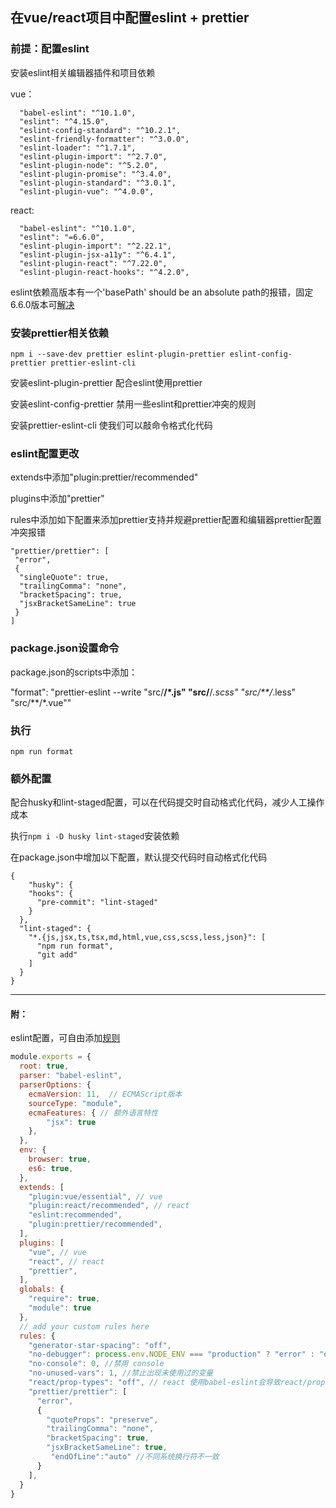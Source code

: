 ## 在vue/react项目中配置eslint + prettier

### 前提：配置eslint

安装eslint相关编辑器插件和项目依赖

vue：
```
  "babel-eslint": "^10.1.0",
  "eslint": "^4.15.0",
  "eslint-config-standard": "^10.2.1",
  "eslint-friendly-formatter": "^3.0.0",
  "eslint-loader": "^1.7.1",
  "eslint-plugin-import": "^2.7.0",
  "eslint-plugin-node": "^5.2.0",
  "eslint-plugin-promise": "^3.4.0",
  "eslint-plugin-standard": "^3.0.1",
  "eslint-plugin-vue": "^4.0.0",
```

react:
```
  "babel-eslint": "^10.1.0",
  "eslint": "=6.6.0",
  "eslint-plugin-import": "^2.22.1",
  "eslint-plugin-jsx-a11y": "^6.4.1",
  "eslint-plugin-react": "^7.22.0",
  "eslint-plugin-react-hooks": "^4.2.0",
```

eslint依赖高版本有一个'basePath' should be an absolute path的报错，固定6.6.0版本可[解决](https://stackoverflow.com/questions/60103564/there-was-trouble-creating-the-eslint-cliengine?r=SearchResults)

### 安装prettier相关依赖

`npm i --save-dev prettier eslint-plugin-prettier eslint-config-prettier prettier-eslint-cli`

安装eslint-plugin-prettier 配合eslint使用prettier

安装eslint-config-prettier 禁用一些eslint和prettier冲突的规则

安装prettier-eslint-cli 使我们可以敲命令格式化代码

### eslint配置更改

extends中添加"plugin:prettier/recommended"

plugins中添加"prettier"

rules中添加如下配置来添加prettier支持并规避prettier配置和编辑器prettier配置冲突报错
```
"prettier/prettier": [
 "error",
 {
  "singleQuote": true,
  "trailingComma": "none",
  "bracketSpacing": true,
  "jsxBracketSameLine": true
 }
]
```

### package.json设置命令

package.json的scripts中添加：

"format": "prettier-eslint --write \"src/**/*.js\" \"src/**/*.scss\" \"src/**/*.less\" \"src/**/*.vue\""

### 执行

`npm run format`

### 额外配置

配合husky和lint-staged配置，可以在代码提交时自动格式化代码，减少人工操作成本

执行`npm i -D husky lint-staged`安装依赖

在package.json中增加以下配置，默认提交代码时自动格式化代码

```
{
	"husky": {
    "hooks": {
      "pre-commit": "lint-staged"
    }
  },
  "lint-staged": {
    "*.{js,jsx,ts,tsx,md,html,vue,css,scss,less,json}": [
      "npm run format",
      "git add"
    ]
  }
}
```

---

#### 附：
eslint配置，可自由添加[规则](http://eslint.cn/docs/rules/)
```javascript
module.exports = {
  root: true,
  parser: "babel-eslint",
  parserOptions: {
    ecmaVersion: 11,  // ECMAScript版本
    sourceType: "module",
    ecmaFeatures: { // 额外语言特性
        "jsx": true
    },
  },
  env: {
    browser: true,
    es6: true,
  },
  extends: [
    "plugin:vue/essential", // vue
    "plugin:react/recommended", // react
    "eslint:recommended",
    "plugin:prettier/recommended",
  ],
  plugins: [
    "vue", // vue
    "react", // react
    "prettier",
  ],
  globals: {
    "require": true,
    "module": true
  },
  // add your custom rules here
  rules: {
    "generator-star-spacing": "off",
    "no-debugger": process.env.NODE_ENV === "production" ? "error" : "off",
    "no-console": 0, //禁用 console
    "no-unused-vars": 1, //禁止出现未使用过的变量
    "react/prop-types": "off", // react 使用babel-eslint会导致react/prop-types报错
    "prettier/prettier": [
      "error",
      {
        "quoteProps": "preserve",
        "trailingComma": "none",
        "bracketSpacing": true,
        "jsxBracketSameLine": true,
         "endOfLine":"auto" //不同系统换行符不一致
      }
    ],
  }
}

```

